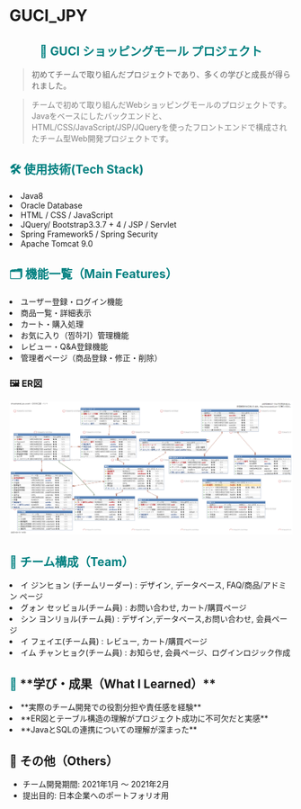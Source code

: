 # GUCI_JPY

<h2 align="center"><span style="color: teal;">🛒 GUCI ショッピングモール プロジェクト</span></h2>

<blockquote>
初めてチームで取り組んだプロジェクトであり、多くの学びと成長が得られました。
</blockquote>

<blockquote>
<span style="color: gray;">
チームで初めて取り組んだWebショッピングモールのプロジェクトです。
Javaをベースにしたバックエンドと、HTML/CSS/JavaScript/JSP/JQueryを使ったフロントエンドで構成されたチーム型Web開発プロジェクトです。
</span>
</blockquote>

<h2 align="left"><span style="color:teal;">🛠 使用技術(Tech Stack) </span></h2>
<li> Java8 </li>
<li> Oracle Database </li>
<li> HTML / CSS / JavaScript </li>
<li> JQuery/ Bootstrap3.3.7 + 4 / JSP / Servlet </li>
<li> Spring Framework5 / Spring Security </li>
<li> Apache Tomcat 9.0 </li>

<h2 align="left"><span style="color:teal;">🗂 機能一覧（Main Features）</span></h2> 
<li> ユーザー登録・ログイン機能　</li>
<li> 商品一覧・詳細表示 </li>
<li> カート・購入処理 </li>
<li> お気に入り（찜하기）管理機能 </li>
<li> レビュー・Q&A登録機能 </li>
<li> 管理者ページ（商品登録・修正・削除）</li>

<h3>🖼 ER図</h3>
<div align="center">
  <img src="doc/ERD_設計図_日本語版.png" width="700"/>
</div>

<h2 align="left"><span style="color:teal;"> 👥 チーム構成（Team）</span></h2>
<li> イ ジンヒョン (チームリーダー) : デザイン, データベース, FAQ/商品/アドミン ページ </li>
<li> グォン セッビョル(チーム員) : お問い合わせ, カート/購買ページ </li>
<li> シン ヨンリョル(チーム員) : デザイン,データベース,お問い合わせ, 会員ページ </li>
<li> イ フェイエ(チーム員) : レビュー, カート/購買ページ </li>
<li> イム チャンヒョク(チーム員) : お知らせ, 会員ページ、ログインロジック作成 </li>

<h2 aligh="left"><span style="color:teal;">🧠</span> **学び・成果（What I Learned）**</h2>
<li> **実際のチーム開発での役割分担や責任感を経験** </li>
<li> **ER図とテーブル構造の理解がプロジェクト成功に不可欠だと実感** </li>
<li> **JavaとSQLの連携についての理解が深まった** </li>

## 📎 その他（Others）
- チーム開発期間: 2021年1月 ～ 2021年2月
- 提出目的: 日本企業へのポートフォリオ用








